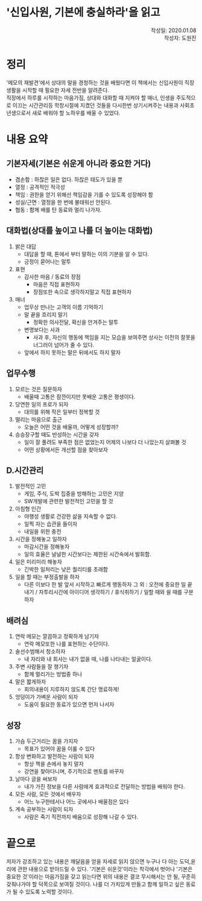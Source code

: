 '신입사원, 기본에 충실하라'을 읽고
=================================
<p align="right">작성일: 2020.01.08<br> 작성자: 도원진 </p>

# 정리
   '메모의 재발견'에서 상대의 말을 경청하는 것을 배웠다면 이 책에서는 신입사원이 직장생활을 시작할 때 필요한 자세 전반을 알려준다.<br>
직장에서 하루를 시작하는 마음가짐, 상대와 대화할 때 지켜야 할 매너, 인생을 주도적으로 이끄는 시간관리등 학창시절에 지켰던 것들을 다시한번 상기시켜주는 내용과 사회초년생으로서 새로 배워야 할 노하우를 배울 수 있었다.

# 내용 요약
## 기본자세(기본은 쉬운게 아니라 중요한 거다)
* 겸손함 : 하찮은 일은 없다. 하찮은 태도가 있을 뿐
* 열정 : 공격적인 적극성
* 책임 : 권한을 얻기 위해선 책임감을 기를 수 있도록 성장해야 함
* 성실/근면 : 열정을 한 번에 불태워선 안된다.
* 협동 : 함께 배를 탄 동료와 멀리 나가자.
## 대화법(상대를 높이고 나를 더 높이는 대화법)
1. 밝은 대답
    - 대답을 할 때, 톤에서 부터 말하는 이의 기분을 알 수 있다.
    - 긍정이 묻어나는 말투
1. 표현
    - 감사한 마음 / 동료의 장점
      - 마음은 직접 표현하자
      - 장점또한 속으로 생각하지말고 직접 표현하자
1. 매너
    - 업무상 만나는 고객의 이름 기억하기
    - 말 끝을 흐리지 말기
        - 정확한 의사전달, 확신을 안겨주는 말투
    - 변명보다는 사과
        - 사과 후, 자신의 행동에 책임을 지는 모습을 보여주면 상사는 이전의 잘못을 너그러이 넘어가 줄 수 있다.
    - 앞에서 하지 못하는 말은 뒤에서도 하지 말자
## 업무수행
1. 모르는 것은 질문하자
    - 배울때 고통은 잠깐이지만 못배운 고통은 평생이다.
1. 당연한 일의 프로가 되자
    - 대의를 위해 작은 일부터 정복할 것
1. 떨리는 마음으로 출근
    - 오늘은 어떤 것을 배울까, 어떻게 성장할까?
1. 승승장구할 때도 반성하는 시간을 갖자
    - 일이 잘 풀려도 부족한 점은 없었는지 어제의 나보다 더 나았는지 살펴볼 것
    - 어떤 상황에서든 개선할 점을 찾아보자

## D.시간관리
1. 발전적인 고민
    - 게임, 주식, 도박 집중을 방해하는 고민은 지양
    - SW개발에 관련한 발전적인 고민을 할 것
1. 아침형 인간
    - 야행성 생활로 건강한 삶을 지속할 수 없다.
    - 일찍 자는 습관을 들이자
    - 내일을 위한 충전
1. 시간을 정해놓고 일하자
    - 마감시간을 정해놓자
    - 일의 효율은 널널한 시간보다는 제한된 시간속에서 발휘함.
1. 일은 미리미리 해놓자
    - 긴박한 일처리는 낮은 퀄리티를 초래함
1. 일을 할 때는 부정출발을 하자
    - 다른 이보다 한 발 앞서 시작하고 빠르게 행동하자
그 외 : 오전에 중요한 일 끝내기 / 자투리시간에 아이디어 생각하기 / 휴식취하기 / 일할 때와 쉴 때를 구분하자

## 배려심
1. 연락 메모는 깔끔하고 정확하게 남기자
    - 연락 메모또한 나를 표현하는 수단이다.
1. 솔선수범해서 청소하자
    - 내 자리와 내 회사는 내가 없을 때, 나를 나타내는 얼굴이다.
1. 주변 사람들을 잘 챙기자
    - 함께 멀리가는 방법중 하나
1. 말은 짧게하자
    - 회의내용이 지루하지 않도록 간단 명료하게!
1. 엉덩이가 가벼운 사람이 되자
    - 도움이 필요한 동료가 있으면 먼저 나서자

## 성장
1. 가슴 두근거리는 꿈을 가지자
    - 목표가 있어야 꿈을 이룰 수 있다
1. 항상 변화하고 발전하는 사람이 되자
    - 항상 책을 손에서 놓지 말자
    - 강연을 찾아다니며, 주기적으로 멘토를 바꾸자
1. 날마다 글을 써보자
    - 내가 가진 정보을 다른 사람에게 효과적으로 전달하는 방법을 배워야 한다.
1. 모든 사람, 모든 것에서 배우자
    - 어느 누구한테서나 어느 곳에서나 배울점은 있다
1. 계속 공부하는 사람이 되자
    - 사람은 죽기 직전까지 배움으로 성장해 나갈 수 있다.

# 끝으로
저자가 강조하고 있는 내용은 깨달음을 얻을 자세로 읽지 않으면 누구나 다 아는 도덕,윤리에 관한 내용으로 받아드릴 수 있다. '기본은 쉬운것'이라는 착각에서 벗어나 '기본은 중요한 것'이라는 마음가짐을 갖고 읽는다면 위의 내용은 결코 무시해서는 안 될, 꾸준히 갖춰나가야 할 덕목으로 보여질 것이다. 나를 더 가치있게 만들고 함께 일하고 싶은 동료가 될 수 있도록 노력할 것이다.
